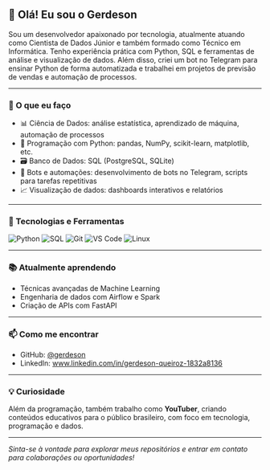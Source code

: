 ## 👋 Olá! Eu sou o Gerdeson

Sou um desenvolvedor apaixonado por tecnologia, atualmente atuando como Cientista de Dados Júnior e também formado como Técnico em Informática. Tenho experiência prática com Python, SQL e ferramentas de análise e visualização de dados. Além disso, criei um bot no Telegram para ensinar Python de forma automatizada e trabalhei em projetos de previsão de vendas e automação de processos.

---

### 💼 O que eu faço
- 📊 Ciência de Dados: análise estatística, aprendizado de máquina, automação de processos
- 🐍 Programação com Python: pandas, NumPy, scikit-learn, matplotlib, etc.
- 🗃️ Banco de Dados: SQL (PostgreSQL, SQLite)
- 🤖 Bots e automações: desenvolvimento de bots no Telegram, scripts para tarefas repetitivas
- 📈 Visualização de dados: dashboards interativos e relatórios

---

### 🚀 Tecnologias e Ferramentas
![Python](https://img.shields.io/badge/-Python-333?style=flat&logo=python)
![SQL](https://img.shields.io/badge/-SQL-333?style=flat&logo=postgresql)
![Git](https://img.shields.io/badge/-Git-333?style=flat&logo=git)
![VS Code](https://img.shields.io/badge/-VS%20Code-333?style=flat&logo=visual-studio-code)
![Linux](https://img.shields.io/badge/-Linux-333?style=flat&logo=linux)

---

### 📚 Atualmente aprendendo
- Técnicas avançadas de Machine Learning
- Engenharia de dados com Airflow e Spark
- Criação de APIs com FastAPI

---

### 📫 Como me encontrar
- GitHub: [@gerdeson](https://github.com/gerdeson)
- LinkedIn: www.linkedin.com/in/gerdeson-queiroz-1832a8136

---

### 💡 Curiosidade
Além da programação, também trabalho como **YouTuber**, criando conteúdos educativos para o público brasileiro, com foco em tecnologia, programação e dados.

---

_Sinta-se à vontade para explorar meus repositórios e entrar em contato para colaborações ou oportunidades!_
